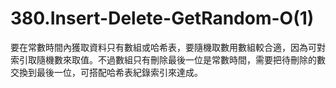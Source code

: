 # 380.Insert-Delete-GetRandom-O(1)

要在常數時間內獲取資料只有數組或哈希表，要隨機取數用數組較合適，因為可對索引取隨機數來取值。不過數組只有刪除最後一位是常數時間，需要把待刪除的數交換到最後一位，可搭配哈希表紀錄索引來達成。
